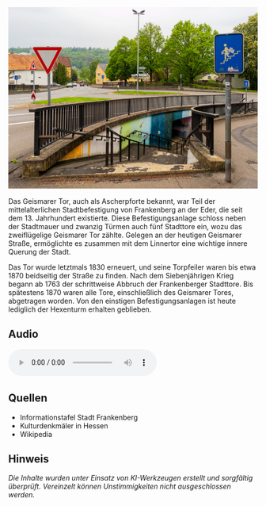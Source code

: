 ![Geismarer Tor](./images/frankenberg/p22.jpg)

Das Geismarer Tor, auch als Ascherpforte bekannt, war Teil der mittelalterlichen Stadtbefestigung von Frankenberg an der Eder, die seit dem 13. Jahrhundert existierte. Diese Befestigungsanlage schloss neben der Stadtmauer und zwanzig Türmen auch fünf Stadttore ein, wozu das zweiflügelige Geismarer Tor zählte. Gelegen an der heutigen Geismarer Straße, ermöglichte es zusammen mit dem Linnertor eine wichtige innere Querung der Stadt.

Das Tor wurde letztmals 1830 erneuert, und seine Torpfeiler waren bis etwa 1870 beidseitig der Straße zu finden. Nach dem Siebenjährigen Krieg begann ab 1763 der schrittweise Abbruch der Frankenberger Stadttore. Bis spätestens 1870 waren alle Tore, einschließlich des Geismarer Tores, abgetragen worden. Von den einstigen Befestigungsanlagen ist heute lediglich der Hexenturm erhalten geblieben.

## Audio

<audio controls class="full-width-audio">
  <source src="locales/frankenberg/de/p22.mp3" type="audio/mpeg">
  Dein Browser unterstützt kein Audioelement.
</audio>

## Quellen

- Informationstafel Stadt Frankenberg
- Kulturdenkmäler in Hessen
- Wikipedia

## Hinweis

_Die Inhalte wurden unter Einsatz von KI-Werkzeugen erstellt und sorgfältig überprüft. Vereinzelt können Unstimmigkeiten nicht ausgeschlossen werden._